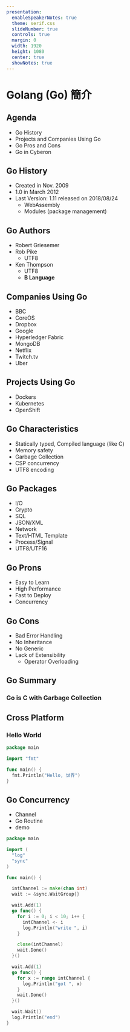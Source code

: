 ```yaml
---
presentation:
  enableSpeakerNotes: true
  theme: serif.css
  slideNumber: true
  controls: true
  margin: 0
  width: 1920
  height: 1080
  center: true
  showNotes: true
---
```


<!-- slide -->

# Golang (Go) 簡介

<!-- slide -->

## Agenda

- Go History
- Projects and Companies Using Go
- Go Pros and Cons
- Go in Cyberon

<!-- slide -->

## Go History

- Created in Nov. 2009
- 1.0 in March 2012
- Last Version: 1.11 released on 2018/08/24
  - WebAssembly
  - Modules (package management)

<!-- slide -->

## Go Authors

- Robert Griesemer <!-- .element: class="fragment" data-fragment-index="1" -->
- Rob Pike <!-- .element: class="fragment" data-fragment-index="2" -->
  - UTF8 <!-- .element: class="fragment" data-fragment-index="3" -->
- Ken Thompson <!-- .element: class="fragment" data-fragment-index="4" -->
  - UTF8 <!-- .element: class="fragment" data-fragment-index="5" -->
  - **B Language** <!-- .element: class="fragment" data-fragment-index="6" -->

<!-- slide -->

## Companies Using Go

- BBC
- CoreOS
- Dropbox
- Google
- Hyperledger Fabric
- MongoDB
- Netflix
- Twitch.tv
- Uber

<!-- slide -->

## Projects Using Go

- Dockers
- Kubernetes
- OpenShift

<!-- slide -->

## Go Characteristics

- Statically typed, Compiled language (like C)
- Memory safety
- Garbage Collection
- CSP concurrency
- UTF8 encoding

<!-- slide -->

## Go Packages

- I/O
- Crypto
- SQL
- JSON/XML
- Network
- Text/HTML Template
- Process/Signal
- UTF8/UTF16

<!-- slide -->

## Go Prons

- Easy to Learn
- High Performance
- Fast to Deploy
- Concurrency

<!-- slide -->

## Go Cons

- Bad Error Handling
- No Inheritance
- No Generic
- Lack of Extensibility
  - Operator Overloading

<!-- slide -->

## Go Summary

### Go is C with Garbage Collection

<!-- slide -->

## Cross Platform

### Hello World

```go
package main

import "fmt"

func main() {
  fmt.Println("Hello, 世界")
}
```

<!-- slide -->

## Go Concurrency

- Channel
- Go Routine
- demo

<!-- slide -->

```go
package main

import (
  "log"
  "sync"
)

func main() {

  intChannel := make(chan int)
  wait := &sync.WaitGroup{}

  wait.Add(1)
  go func() {
    for i := 0; i < 10; i++ {
      intChannel <- i
      log.Println("write ", i)
    }

    close(intChannel)
    wait.Done()
  }()

  wait.Add(1)
  go func() {
    for x := range intChannel {
      log.Println("got ", x)
    }
    wait.Done()
  }()

  wait.Wait()
  log.Println("end")
}
```
